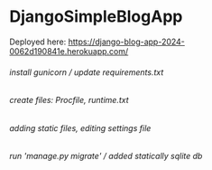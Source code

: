 # DjangoSimpleBlogApp
Deployed here: https://django-blog-app-2024-0062d190841e.herokuapp.com/

###### install gunicorn / update requirements.txt
###### create files: Procfile, runtime.txt
###### adding static files, editing settings file
###### run 'manage.py migrate' / added statically sqlite db
